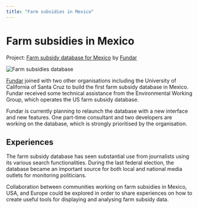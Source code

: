 ```yaml
---
title: "Farm subsidies in Mexico"
---
```


# Farm subsidies in Mexico

<div class="well">Project: <a href="http://subsidiosalcampo.org.mx/">Farm subsidy database for Mexico</a> by <a href="http://www.fundar.org.mx/">Fundar</a></div>

![Farm subsidies database](http://i.imgur.com/4MkQnsg.png)

[Fundar](http://fundar.org.mx) joined with two other organisations including the University of
California of Santa Cruz to build the first farm subsidy database in
Mexico. Fundar received some technical assistance from the Environmental
Working Group, which operates the US farm subsidy database. 

Fundar is currently planning to relaunch the database with a new interface and new
features. One part-time consultant and two developers are working on the database,
which is strongly prioritised by the organisation.

## Experiences 

The farm subsidy database has seen substantial use from journalists
using its various search functionalities. During the last federal
election, the database became an important source for both local and
national media outlets for monitoring politicians. 

Collaboration between communities working on farm subsidies in Mexico, USA, and Europe could be explored in order to share experiences on how to create useful tools for displaying and analysing farm subsidy data.
